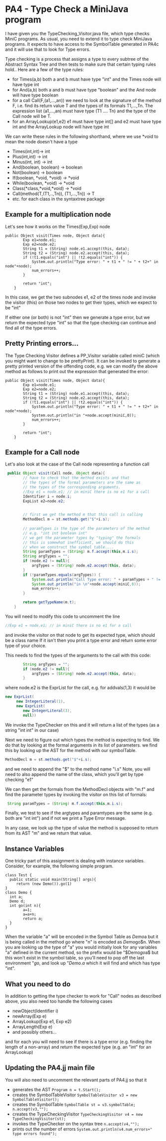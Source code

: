 # PA4  - Type Check a MiniJava program

I have given you the TypeChecking_Visitor.java file, which type checks MiniC programs.  As usual, you need to 
extend it to type check MiniJava programs. It expects to have access to the SymbolTable generated in PA4c and it
will use that to look for Type errors.

Type checking is a process that assigns a type to every subtree of the Abstract Syntax Tree and then tests to make sure
that certain typing rules hold..  Here are a few of the type rules:
* for Times(a,b) both a and b must have type "int" and the Times node will have type int
* for And(a,b) both a and b must have type "boolean" and the And node will have type boolean
* for a call  Call(F,(a1,...,an)) we need to look at the signature of the method F, i.e. find its return value T and the types of its formals T1,...,Tn. The expression list (a1,...,an) must have type (T1 .... Tn) and the type of the Call node will be T.
* for an ArrayLookup(e1,e2)  e1 must have type int[] and e2 must have type int and the ArrayLookup node will have type int

We can write these rules in the following shorthand, where we use *void to mean the node doesn't have a type
* Times(int,int)-> int
* Plus(int,int) -> int
* Minus(int, int) -> int
* And(boolean, boolean) -> boolean
* Not(boolean) -> boolean
* If(boolean, *void, *void) -> *void
* While(boolean, *void) -> *void
* Class(*class,*void,*void) -> *void
* Call(method(T,(T1,..,Tn)), (T1,...,Tn)) -> T
* etc. for each class in the syntaxtree package
  
## Example for a multiplication node
Let's see how it works on the Times(Exp,Exp) node
```
public Object visit(Times node, Object data){ 
        Exp e1=node.e1;
        Exp e2=node.e2;
        String t1 = (String) node.e1.accept(this, data);
        String t2 = (String) node.e2.accept(this, data);
        if (!t1.equals("int") || !t2.equals("int")) {
            System.out.println("Type error: " + t1 + " != " + t2+" in node"+node);
            num_errors++;
        }

        return "int"; 
    }
```
In this case, we get the two subnodes e1, e2 of the times node and invoke the visitor (this) on those two nodes
to get their types, which we expect to be "int"

If either one (or both) is not "int" then we generate a type error, but we return the expected type "int"
so that the type checking can continue and find all of the type errors.

## Pretty Printing errors...
The Type Checking Visitor defines a PP_Visitor variable called miniC (which you might want to change to be prettyPrint).
It can be invoked to generate a pretty printed version of the offending code, e.g. we can modify the above method as follows
to print out the expression that generated the error:
```
public Object visit(Times node, Object data){ 
        Exp e1=node.e1;
        Exp e2=node.e2;
        String t1 = (String) node.e1.accept(this, data);
        String t2 = (String) node.e2.accept(this, data);
        if (!t1.equals("int") || !t2.equals("int")) {
            System.out.println("Type error: " + t1 + " != " + t2+" in node"+node);
            System.out.println("in "+node.accept(miniC,0));
            num_errors++;
        }

        return "int"; 
    }
```

## Example for a Call node
Let's also look at the case of the Call node representing a function call
``` java
 public Object visit(Call node, Object data){ 
        // have to check that the method exists and that
        // the types of the formal parameters are the same as
        // the types of the corresponding arguments.
        //Exp e1 = node.e1; // in miniC there is no e1 for a call
        Identifier i = node.i;
        ExpList e2=node.e2;

        
        // first we get the method m that this call is calling
        MethodDecl m = st.methods.get("$"+i.s);
        
        // paramTypes is the type of the parameters of the method
        // e.g. "int int boolean int"
        // we get the parameter types by "typing" the formals
        // this is somewhat inefficient, we should do this
        // when we construct the symbol table....
        String paramTypes = (String) m.f.accept(this,m.i.s); 
        String argTypes = "";
        if (node.e2 != null){
            argTypes = (String) node.e2.accept(this, data);
        }
        if (!paramTypes.equals(argTypes)) {
            System.out.println("Call Type error: " + paramTypes + " != " + argTypes+" in method "+i.s);
            System.out.println("in \n"+node.accept(miniC,0));
            num_errors++;
        }

        return getTypeName(m.t);
    }
```
You will need to modify this code to uncomment the line
``` java
//Exp e1 = node.e1; // in miniC there is no e1 for a call
```
and invoke the visitor on that node to get its expected type, which should be a class name
If it isn't then you print a type error and return some error type of your choice.

This needs to find the types of the arguments to the call with this code:
``` java
        String argTypes = "";
        if (node.e2 != null){
            argTypes = (String) node.e2.accept(this, data);
        }
```
where node.e2 is the ExprList for the call, e.g. for addvals(1,3)  it would be 
``` java
new ExprList(
     new IntegerLiteral(1),
     new ExprList(
        new IntegerLiteral(3),
        null))
```
We invoke the TypeChecker on this and it will return a list of the types (as a string "int int" in our case)

Next we need to figure out which types the method is expecting to find. We do that by looking at the formal arguments
in its list of parameters. we find this by looking up the AST for the method with our symbolTable.
``` java
MethodDecl m = st.methods.get("$"+i.s);
```
and we need to append the "$" to the method name "i.s"
Note, you will need to also append the name of the class, which you'll get by type checking "e1"

We can then get the formals from the MethodDecl objects with "m.f" and find the parameter types by invoking the visitor
on this list of formals:
``` java
 String paramTypes = (String) m.f.accept(this,m.i.s); 
```

Finally, we test to see if the argtypes and paramtypes are the same (e.g. both are "int int")
and if not we print a Type Error message.

In any case, we look up the type of value the method is supposed to return from its AST "m"
and we return that value.

## Instance Variables
One tricky part of this assignment is dealing with instance variables.
Consider, for example, the following simple program.
```
class Test {
  public static void main(String[] args){
     return (new Demo()).go(1)
}
class Demo {
  int a;
  Demo d;
  int go(int n){
        a=1;
        a=a+n;
        return a;
  }  
}
```
When the variable "a" will be encoded in the Symbol Table as $Demo$a  but it is being called in the method go where
"n" is encoded as $Demo$go$n.  When you are looking up the type of "a" you would initially look for any variables "a"
defined in the current method, so the prefix would be "$Demo$go$a$  but this won't exist in the symbol table, so you'll need
to pop off the last environment "$go$, and look up "$Demo.a$ which it will find and which has type "int".


## What you need to do
In addition to getting the type checker to work for "Call" nodes as described above, you also need too handle the following cases
* newObject(Identifier i)
* newArray(Exp e)
* ArrayLookup(Exp e1, Exp e2)
* ArrayLength(Exp e)
* and possibly others...

and for each you will need to see if there is a type error (e.g. finding the length of a non-array)
and return the expected type (e.g. an "int" for an ArrayLookup)

## Updating the PA4.jj main file
You will also need to uncomment the relevant parts of PA4.jj so that it
* generates the AST ```Program n = t.Start();```
* creates the SymbolTableVisitor ```SymbolTableVisitor v3 = new SymbolTableVisitor();```  
* creates the SymbolTable ```SymbolTable st = v3.symbolTable; n.accept(v3,"");```
* creates the TypeCheckingVisitor ```TypeCheckingVisitor v4 = new TypeCheckingVisitor(st);```
* invokes the TypeChecker on the syntax tree ```n.accept(v4,"");```
* prints out the number of errors ```System.out.println(v4.num_errors+" type errors found");```


